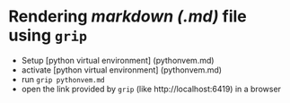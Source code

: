 # Rendering *markdown (.md)* file using `grip`

- Setup [python virtual environment] (pythonvem.md)
- activate [python virtual environment] (pythonvem.md)
- run `grip pythonvem.md`
- open the link provided by `grip` (like http://localhost:6419) in a browser
